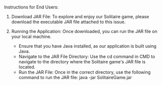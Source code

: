 Instructions for End Users:

1. Download JAR File: To explore and enjoy our Solitaire game, please download the executable JAR file attached to this issue.

2. Running the Application: Once downloaded, you can run the JAR file on your local machine.
   - Ensure that you have Java installed, as our application is built using Java.
   - Navigate to the JAR File Directory: Use the cd command in CMD to navigate to the directory where the Solitaire game's JAR file is located.
   - Run the JAR File: Once in the correct directory, use the following command to run the JAR file: java -jar SolitaireGame.jar
